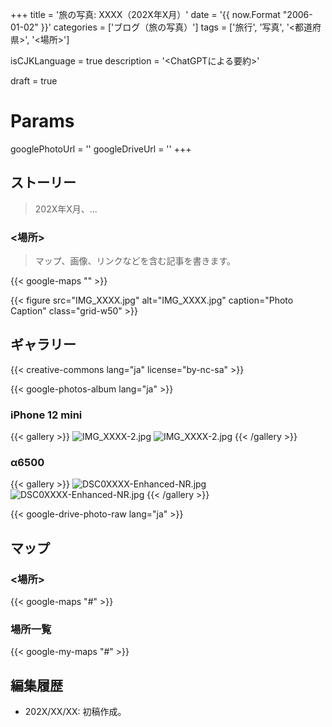 +++
title = '旅の写真: XXXX（202X年X月）'
date = '{{ now.Format "2006-01-02" }}'
categories = ['ブログ（旅の写真）']
tags = ['旅行', '写真', '<都道府県>', '<場所>']

isCJKLanguage = true
description = '<ChatGPTによる要約>'

draft = true

# Params
googlePhotoUrl = ''
googleDriveUrl = ''
+++


## ストーリー

> 202X年X月、...


### \<場所\>

> マップ、画像、リンクなどを含む記事を書きます。

{{< google-maps "" >}}

{{< figure
    src="IMG_XXXX.jpg"
    alt="IMG_XXXX.jpg"
    caption="Photo Caption"
    class="grid-w50"
    >}}


## ギャラリー

{{< creative-commons lang="ja" license="by-nc-sa" >}}

{{< google-photos-album lang="ja" >}}


### iPhone 12 mini

{{< gallery >}}
  <img src="IMG_XXXX-2.jpg" alt="IMG_XXXX-2.jpg" class="grid-w50" />
  <img src="IMG_XXXX-2.jpg" alt="IMG_XXXX-2.jpg" class="grid-w50" />
{{< /gallery >}}


### α6500

{{< gallery >}}
  <img src="DSC0XXXX-Enhanced-NR.jpg" alt="DSC0XXXX-Enhanced-NR.jpg" class="grid-w60" />
  <img src="DSC0XXXX-Enhanced-NR.jpg" alt="DSC0XXXX-Enhanced-NR.jpg" class="grid-w40" />
{{< /gallery >}}

{{< google-drive-photo-raw lang="ja" >}}


## マップ

### \<場所\>

{{< google-maps "#" >}}


### 場所一覧

{{< google-my-maps "#" >}}


## 編集履歴

- 202X/XX/XX: 初稿作成。


